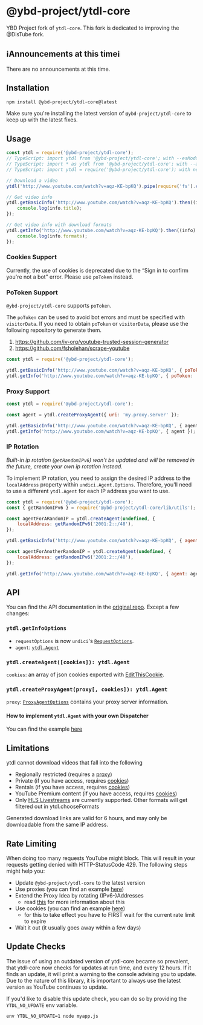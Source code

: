 # @ybd-project/ytdl-core

YBD Project fork of `ytdl-core`. This fork is dedicated to improving the @DisTube fork.

## ℹ️Announcements at this timeℹ️

There are no announcements at this time.

<!-- > [!NOTE]
> As of v5.0.5, related videos cannot be retrieved. This will be fixed later.

> [!TIP]
> Optional information to help a user be more successful.

> [!IMPORTANT]
> Crucial information necessary for users to succeed.

> [!WARNING]
> Critical content demanding immediate user attention due to potential risks.

> [!CAUTION]
> Negative potential consequences of an action. -->

## Installation

```bash
npm install @ybd-project/ytdl-core@latest
```

Make sure you're installing the latest version of `@ybd-project/ytdl-core` to keep up with the latest fixes.

## Usage

```js
const ytdl = require('@ybd-project/ytdl-core');
// TypeScript: import ytdl from '@ybd-project/ytdl-core'; with --esModuleInterop
// TypeScript: import * as ytdl from '@ybd-project/ytdl-core'; with --allowSyntheticDefaultImports
// TypeScript: import ytdl = require('@ybd-project/ytdl-core'); with neither of the above

// Download a video
ytdl('http://www.youtube.com/watch?v=aqz-KE-bpKQ').pipe(require('fs').createWriteStream('video.mp4'));

// Get video info
ytdl.getBasicInfo('http://www.youtube.com/watch?v=aqz-KE-bpKQ').then((info) => {
    console.log(info.title);
});

// Get video info with download formats
ytdl.getInfo('http://www.youtube.com/watch?v=aqz-KE-bpKQ').then((info) => {
    console.log(info.formats);
});
```

### Cookies Support

Currently, the use of cookies is deprecated due to the “Sign in to confirm you're not a bot” error. Please use `poToken` instead.

### PoToken Support

`@ybd-project/ytdl-core` supports `poToken`.

The `poToken` can be used to avoid bot errors and must be specified with `visitorData`. If you need to obtain `poToken` or `visitorData`, please use the following repository to generate them.

1. https://github.com/iv-org/youtube-trusted-session-generator
2. https://github.com/fsholehan/scrape-youtube

```js
const ytdl = require('@ybd-project/ytdl-core');

ytdl.getBasicInfo('http://www.youtube.com/watch?v=aqz-KE-bpKQ', { poToken: 'PO_TOKEN', visitorData: 'VISITOR_DATA' });
ytdl.getInfo('http://www.youtube.com/watch?v=aqz-KE-bpKQ', { poToken: 'PO_TOKEN', visitorData: 'VISITOR_DATA' });
```

### Proxy Support

```js
const ytdl = require('@ybd-project/ytdl-core');

const agent = ytdl.createProxyAgent({ uri: 'my.proxy.server' });

ytdl.getBasicInfo('http://www.youtube.com/watch?v=aqz-KE-bpKQ', { agent });
ytdl.getInfo('http://www.youtube.com/watch?v=aqz-KE-bpKQ', { agent });
```

### IP Rotation

_Built-in ip rotation (`getRandomIPv6`) won't be updated and will be removed in the future, create your own ip rotation instead._

To implement IP rotation, you need to assign the desired IP address to the `localAddress` property within `undici.Agent.Options`.
Therefore, you'll need to use a different `ytdl.Agent` for each IP address you want to use.

```js
const ytdl = require('@ybd-project/ytdl-core');
const { getRandomIPv6 } = require('@ybd-project/ytdl-core/lib/utils');

const agentForARandomIP = ytdl.createAgent(undefined, {
    localAddress: getRandomIPv6('2001:2::/48'),
});

ytdl.getBasicInfo('http://www.youtube.com/watch?v=aqz-KE-bpKQ', { agent: agentForARandomIP });

const agentForAnotherRandomIP = ytdl.createAgent(undefined, {
    localAddress: getRandomIPv6('2001:2::/48'),
});

ytdl.getInfo('http://www.youtube.com/watch?v=aqz-KE-bpKQ', { agent: agentForAnotherRandomIP });
```

## API

You can find the API documentation in the [original repo](https://github.com/fent/node-ytdl-core#api). Except a few changes:

### `ytdl.getInfoOptions`

-   `requestOptions` is now `undici`'s [`RequestOptions`](https://github.com/nodejs/undici#undicirequesturl-options-promise).
-   `agent`: [`ytdl.Agent`](https://github.com/ybd-projectjs/ytdl-core/blob/master/typings/index.d.ts#L10-L14)

### `ytdl.createAgent([cookies]): ytdl.Agent`

`cookies`: an array of json cookies exported with [EditThisCookie](http://www.editthiscookie.com/).

### `ytdl.createProxyAgent(proxy[, cookies]): ytdl.Agent`

`proxy`: [`ProxyAgentOptions`](https://github.com/nodejs/undici/blob/main/docs/api/ProxyAgent.md#parameter-proxyagentoptions) contains your proxy server information.

#### How to implement `ytdl.Agent` with your own Dispatcher

You can find the example [here](https://github.com/ybd-projectjs/ytdl-core/blob/master/lib/cookie.js#L73-L86)

## Limitations

ytdl cannot download videos that fall into the following

-   Regionally restricted (requires a [proxy](#proxy-support))
-   Private (if you have access, requires [cookies](#cookies-support))
-   Rentals (if you have access, requires [cookies](#cookies-support))
-   YouTube Premium content (if you have access, requires [cookies](#cookies-support))
-   Only [HLS Livestreams](https://en.wikipedia.org/wiki/HTTP_Live_Streaming) are currently supported. Other formats will get filtered out in ytdl.chooseFormats

Generated download links are valid for 6 hours, and may only be downloadable from the same IP address.

## Rate Limiting

When doing too many requests YouTube might block. This will result in your requests getting denied with HTTP-StatusCode 429. The following steps might help you:

-   Update `@ybd-project/ytdl-core` to the latest version
-   Use proxies (you can find an example [here](#proxy-support))
-   Extend the Proxy Idea by rotating (IPv6-)Addresses
    -   read [this](https://github.com/fent/node-ytdl-core#how-does-using-an-ipv6-block-help) for more information about this
-   Use cookies (you can find an example [here](#cookies-support))
    -   for this to take effect you have to FIRST wait for the current rate limit to expire
-   Wait it out (it usually goes away within a few days)

## Update Checks

The issue of using an outdated version of ytdl-core became so prevalent, that ytdl-core now checks for updates at run time, and every 12 hours. If it finds an update, it will print a warning to the console advising you to update. Due to the nature of this library, it is important to always use the latest version as YouTube continues to update.

If you'd like to disable this update check, you can do so by providing the `YTDL_NO_UPDATE` env variable.

```
env YTDL_NO_UPDATE=1 node myapp.js
```

